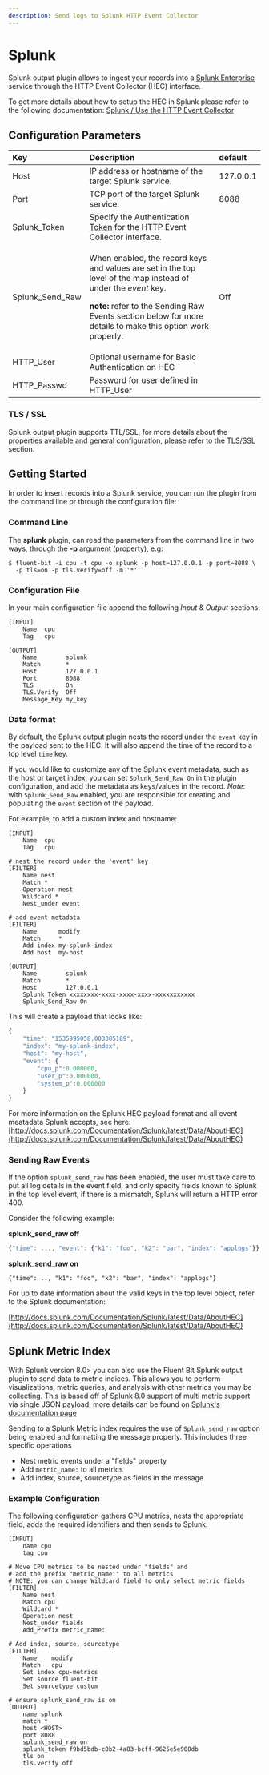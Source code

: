 ```yaml
---
description: Send logs to Splunk HTTP Event Collector
---
```


# Splunk

Splunk output plugin allows to ingest your records into a [Splunk Enterprise](https://www.splunk.com/en_us/products/splunk-enterprise.html) service through the HTTP Event Collector \(HEC\) interface.

To get more details about how to setup the HEC in Splunk please refer to the following documentation: [Splunk / Use the HTTP Event Collector](http://docs.splunk.com/Documentation/Splunk/7.0.3/Data/UsetheHTTPEventCollector)

## Configuration Parameters

<table>
  <thead>
    <tr>
      <th style="text-align:left">Key</th>
      <th style="text-align:left">Description</th>
      <th style="text-align:left">default</th>
    </tr>
  </thead>
  <tbody>
    <tr>
      <td style="text-align:left">Host</td>
      <td style="text-align:left">IP address or hostname of the target Splunk service.</td>
      <td style="text-align:left">127.0.0.1</td>
    </tr>
    <tr>
      <td style="text-align:left">Port</td>
      <td style="text-align:left">TCP port of the target Splunk service.</td>
      <td style="text-align:left">8088</td>
    </tr>
    <tr>
      <td style="text-align:left">Splunk_Token</td>
      <td style="text-align:left">Specify the Authentication <a href="http://dev.splunk.com/view/event-collector/SP-CAAAE7C">Token</a> for
        the HTTP Event Collector interface.</td>
      <td style="text-align:left"></td>
    </tr>
    <tr>
      <td style="text-align:left">Splunk_Send_Raw</td>
      <td style="text-align:left">
        <p>When enabled, the record keys and values are set in the top level of the
          map instead of under the <em>event</em> key.</p>
        <p><b>note:</b> refer to the Sending Raw Events section below for more details
          to make this option work properly.</p>
      </td>
      <td style="text-align:left">Off</td>
    </tr>
    <tr>
      <td style="text-align:left">HTTP_User</td>
      <td style="text-align:left">Optional username for Basic Authentication on HEC</td>
      <td style="text-align:left"></td>
    </tr>
    <tr>
      <td style="text-align:left">HTTP_Passwd</td>
      <td style="text-align:left">Password for user defined in HTTP_User</td>
      <td style="text-align:left"></td>
    </tr>
  </tbody>
</table>

### TLS / SSL

Splunk output plugin supports TTL/SSL, for more details about the properties available and general configuration, please refer to the [TLS/SSL](https://github.com/fluent/fluent-bit-docs/tree/16f30161dc4c79d407cd9c586a0c6839d0969d97/pipeline/configuration/tls_ssl.md) section.

## Getting Started

In order to insert records into a Splunk service, you can run the plugin from the command line or through the configuration file:

### Command Line

The **splunk** plugin, can read the parameters from the command line in two ways, through the **-p** argument \(property\), e.g:

```text
$ fluent-bit -i cpu -t cpu -o splunk -p host=127.0.0.1 -p port=8088 \
  -p tls=on -p tls.verify=off -m '*'
```

### Configuration File

In your main configuration file append the following _Input_ & _Output_ sections:

```text
[INPUT]
    Name  cpu
    Tag   cpu

[OUTPUT]
    Name        splunk
    Match       *
    Host        127.0.0.1
    Port        8088
    TLS         On
    TLS.Verify  Off
    Message_Key my_key
```

### Data format

By default, the Splunk output plugin nests the record under the `event` key in the payload sent to the HEC. It will also append the time of the record to a top level `time` key.

If you would like to customize any of the Splunk event metadata, such as the host or target index, you can set `Splunk_Send_Raw On` in the plugin configuration, and add the metadata as keys/values in the record. _Note_: with `Splunk_Send_Raw` enabled, you are responsible for creating and populating the `event` section of the payload.

For example, to add a custom index and hostname:

```text
[INPUT]
    Name  cpu
    Tag   cpu

# nest the record under the 'event' key
[FILTER]
    Name nest
    Match *
    Operation nest
    Wildcard *
    Nest_under event

# add event metadata
[FILTER]
    Name      modify
    Match     *
    Add index my-splunk-index
    Add host  my-host

[OUTPUT]
    Name        splunk
    Match       *
    Host        127.0.0.1
    Splunk_Token xxxxxxxx-xxxx-xxxx-xxxx-xxxxxxxxxxx
    Splunk_Send_Raw On
```

This will create a payload that looks like:

```javascript
{
    "time": "1535995058.003385189",
    "index": "my-splunk-index",
    "host": "my-host",
    "event": {
        "cpu_p":0.000000,
        "user_p":0.000000,
        "system_p":0.000000
    }
}
```

For more information on the Splunk HEC payload format and all event meatadata Splunk accepts, see here: [http://docs.splunk.com/Documentation/Splunk/latest/Data/AboutHEC](http://docs.splunk.com/Documentation/Splunk/latest/Data/AboutHEC)

### Sending Raw Events

If the option `splunk_send_raw` has been enabled, the user must take care to put all log details in the event field, and only specify fields known to Splunk in the top level event, if there is a mismatch, Splunk will return a HTTP error 400.

Consider the following example:

**splunk\_send\_raw off**

```javascript
{"time": ..., "event": {"k1": "foo", "k2": "bar", "index": "applogs"}}
```

**splunk\_send\_raw on**

```text
{"time": .., "k1": "foo", "k2": "bar", "index": "applogs"}
```

For up to date information about the valid keys in the top level object, refer to the Splunk documentation:

[http://docs.splunk.com/Documentation/Splunk/latest/Data/AboutHEC](http://docs.splunk.com/Documentation/Splunk/latest/Data/AboutHEC)

## Splunk Metric Index

With Splunk version 8.0&gt; you can also use the Fluent Bit Splunk output plugin to send data to metric indices. This allows you to perform visualizations, metric queries, and analysis with other metrics you may be collecting. This is based off of Splunk 8.0 support of multi metric support via single JSON payload, more details can be found on [Splunk's documentation page](https://docs.splunk.com/Documentation/Splunk/8.1.2/Metrics/GetMetricsInOther#The_multiple-metric_JSON_format)

Sending to a Splunk Metric index requires the use of `Splunk_send_raw` option being enabled and formatting the message properly. This includes three specific operations

* Nest metric events under a "fields" property
* Add `metric_name:`  to all metrics
* Add index, source, sourcetype as fields in the message

### Example Configuration

The following configuration gathers CPU metrics, nests the appropriate field, adds the required identifiers and then sends to Splunk.

```text
[INPUT]
    name cpu
    tag cpu

# Move CPU metrics to be nested under "fields" and 
# add the prefix "metric_name:" to all metrics
# NOTE: you can change Wildcard field to only select metric fields    
[FILTER]
    Name nest
    Match cpu
    Wildcard *
    Operation nest
    Nest_under fields
    Add_Prefix metric_name:

# Add index, source, sourcetype
[FILTER]
    Name    modify
    Match   cpu
    Set index cpu-metrics 
    Set source fluent-bit
    Set sourcetype custom

# ensure splunk_send_raw is on
[OUTPUT]
    name splunk 
    match *
    host <HOST>
    port 8088
    splunk_send_raw on
    splunk_token f9bd5bdb-c0b2-4a83-bcff-9625e5e908db 
    tls on
    tls.verify off
```

